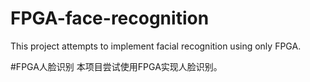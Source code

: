 # FPGA-face-recognition
This project attempts to implement facial recognition using only FPGA.

#FPGA人脸识别
本项目尝试使用FPGA实现人脸识别。
